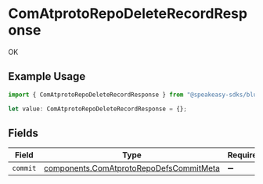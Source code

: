 # ComAtprotoRepoDeleteRecordResponse

OK

## Example Usage

```typescript
import { ComAtprotoRepoDeleteRecordResponse } from "@speakeasy-sdks/bluesky/models/operations";

let value: ComAtprotoRepoDeleteRecordResponse = {};
```

## Fields

| Field                                                                                              | Type                                                                                               | Required                                                                                           | Description                                                                                        |
| -------------------------------------------------------------------------------------------------- | -------------------------------------------------------------------------------------------------- | -------------------------------------------------------------------------------------------------- | -------------------------------------------------------------------------------------------------- |
| `commit`                                                                                           | [components.ComAtprotoRepoDefsCommitMeta](../../models/components/comatprotorepodefscommitmeta.md) | :heavy_minus_sign:                                                                                 | N/A                                                                                                |